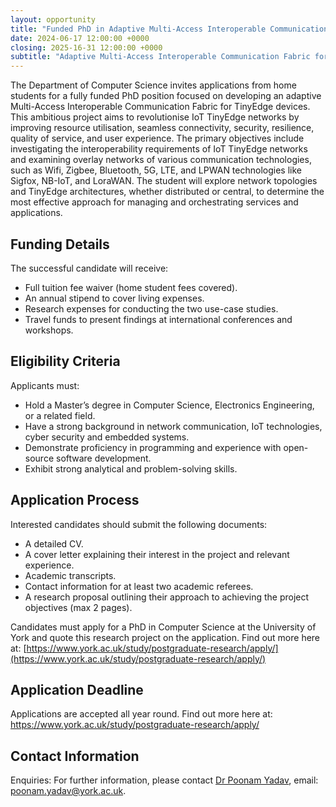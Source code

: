 ```yaml
---
layout: opportunity
title: "Funded PhD in Adaptive Multi-Access Interoperable Communication Fabric for TinyEdge"
date: 2024-06-17 12:00:00 +0000
closing: 2025-16-31 12:00:00 +0000
subtitle: "Adaptive Multi-Access Interoperable Communication Fabric for TinyEdge"
---
```


The Department of Computer Science invites applications from home students for a fully funded PhD position focused on developing an adaptive Multi-Access Interoperable Communication Fabric for TinyEdge devices. This ambitious project aims to revolutionise IoT TinyEdge networks by improving resource utilisation, seamless connectivity, security, resilience, quality of service, and user experience. The primary objectives include investigating the interoperability requirements of IoT TinyEdge networks and examining overlay networks of various communication technologies, such as Wifi, Zigbee, Bluetooth, 5G, LTE, and LPWAN technologies like Sigfox, NB-IoT, and LoraWAN. The student will explore network topologies and TinyEdge architectures, whether distributed or central, to determine the most effective approach for managing and orchestrating services and applications.

## Funding Details

The successful candidate will receive:

- Full tuition fee waiver (home student fees covered).
- An annual stipend to cover living expenses.
- Research expenses for conducting the two use-case studies.
- Travel funds to present findings at international conferences and workshops.

## Eligibility Criteria

Applicants must:

- Hold a Master’s degree in Computer Science, Electronics Engineering, or a related field.
- Have a strong background in network communication, IoT technologies, cyber security and embedded systems.
- Demonstrate proficiency in programming and experience with open-source software development.
- Exhibit strong analytical and problem-solving skills.

## Application Process

Interested candidates should submit the following documents:

- A detailed CV.
- A cover letter explaining their interest in the project and relevant experience.
- Academic transcripts.
- Contact information for at least two academic referees.
- A research proposal outlining their approach to achieving the project objectives (max 2 pages).

Candidates must apply for a PhD in Computer Science at the University of York and quote this research project on the application. Find out more here at: [https://www.york.ac.uk/study/postgraduate-research/apply/](https://www.york.ac.uk/study/postgraduate-research/apply/)

## Application Deadline

Applications are accepted all year round. Find out more here at: https://www.york.ac.uk/study/postgraduate-research/apply/

## Contact Information

Enquiries: For further information, please contact [Dr Poonam Yadav](https://www.cs.york.ac.uk/people/yadav), email: poonam.yadav@york.ac.uk.